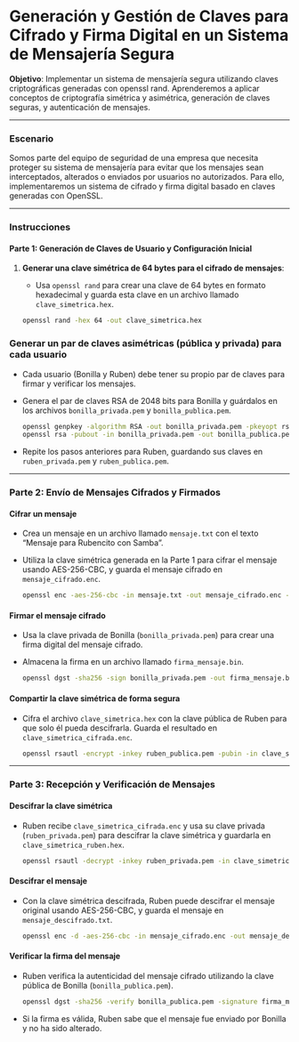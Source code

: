 # Generación y Gestión de Claves para Cifrado y Firma Digital en un Sistema de Mensajería Segura

**Objetivo**: Implementar un sistema de mensajería segura utilizando claves criptográficas generadas con openssl rand. Aprenderemos a aplicar conceptos de criptografía simétrica y asimétrica, generación de claves seguras, y autenticación de mensajes.

---

### Escenario

Somos parte del  equipo de seguridad de una empresa que necesita proteger su sistema de mensajería para evitar que los mensajes sean interceptados, alterados o enviados por usuarios no autorizados. Para ello, implementaremos un sistema de cifrado y firma digital basado en claves generadas con OpenSSL.

---

### Instrucciones

#### Parte 1: Generación de Claves de Usuario y Configuración Inicial

1. **Generar una clave simétrica de 64 bytes para el cifrado de mensajes**:
   - Usa `openssl rand` para crear una clave de 64 bytes en formato hexadecimal y guarda esta clave en un archivo llamado `clave_simetrica.hex`.

   ```bash
   openssl rand -hex 64 -out clave_simetrica.hex
### Generar un par de claves asimétricas (pública y privada) para cada usuario

- Cada usuario (Bonilla y Ruben) debe tener su propio par de claves para firmar y verificar los mensajes.
- Genera el par de claves RSA de 2048 bits para Bonilla y guárdalos en los archivos `bonilla_privada.pem` y `bonilla_publica.pem`.

    ```bash
    openssl genpkey -algorithm RSA -out bonilla_privada.pem -pkeyopt rsa_keygen_bits:2048
    openssl rsa -pubout -in bonilla_privada.pem -out bonilla_publica.pem
    ```

- Repite los pasos anteriores para Ruben, guardando sus claves en `ruben_privada.pem` y `ruben_publica.pem`.

---

### Parte 2: Envío de Mensajes Cifrados y Firmados

#### Cifrar un mensaje

- Crea un mensaje en un archivo llamado `mensaje.txt` con el texto “Mensaje para Rubencito con Samba”.
- Utiliza la clave simétrica generada en la Parte 1 para cifrar el mensaje usando AES-256-CBC, y guarda el mensaje cifrado en `mensaje_cifrado.enc`.

    ```bash
    openssl enc -aes-256-cbc -in mensaje.txt -out mensaje_cifrado.enc -pass file:clave_simetrica.hex
    ```

#### Firmar el mensaje cifrado

- Usa la clave privada de Bonilla (`bonilla_privada.pem`) para crear una firma digital del mensaje cifrado.
- Almacena la firma en un archivo llamado `firma_mensaje.bin`.

    ```bash
    openssl dgst -sha256 -sign bonilla_privada.pem -out firma_mensaje.bin mensaje_cifrado.enc
    ```

#### Compartir la clave simétrica de forma segura

- Cifra el archivo `clave_simetrica.hex` con la clave pública de Ruben para que solo él pueda descifrarla. Guarda el resultado en `clave_simetrica_cifrada.enc`.

    ```bash
    openssl rsautl -encrypt -inkey ruben_publica.pem -pubin -in clave_simetrica.hex -out clave_simetrica_cifrada.enc
    ```

---

### Parte 3: Recepción y Verificación de Mensajes

#### Descifrar la clave simétrica

- Ruben recibe `clave_simetrica_cifrada.enc` y usa su clave privada (`ruben_privada.pem`) para descifrar la clave simétrica y guardarla en `clave_simetrica_ruben.hex`.

    ```bash
    openssl rsautl -decrypt -inkey ruben_privada.pem -in clave_simetrica_cifrada.enc -out clave_simetrica_ruben.hex
    ```

#### Descifrar el mensaje

- Con la clave simétrica descifrada, Ruben puede descifrar el mensaje original usando AES-256-CBC, y guarda el mensaje en `mensaje_descifrado.txt`.

    ```bash
    openssl enc -d -aes-256-cbc -in mensaje_cifrado.enc -out mensaje_descifrado.txt -pass file:clave_simetrica_ruben.hex
    ```

#### Verificar la firma del mensaje

- Ruben verifica la autenticidad del mensaje cifrado utilizando la clave pública de Bonilla (`bonilla_publica.pem`).

    ```bash
    openssl dgst -sha256 -verify bonilla_publica.pem -signature firma_mensaje.bin mensaje_cifrado.enc
    ```

- Si la firma es válida, Ruben sabe que el mensaje fue enviado por Bonilla y no ha sido alterado.
